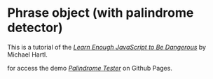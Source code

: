 # Phrase object (with palindrome detector)

This is a tutorial of the [*Learn Enough JavaScript to Be Dangerous*](https://www.learnenough.com/javascript-tutorial) by Michael Hartl.

for access the demo [*Palindrome Tester*](https://romenigld.github.io/js_tutorial/palindrome.html) on Github Pages.
